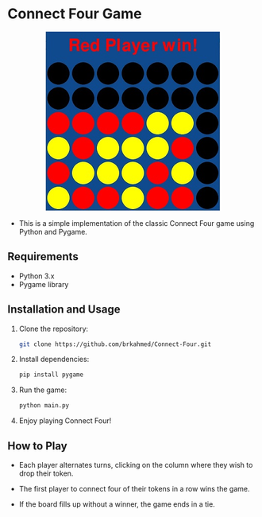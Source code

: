 # Connect Four Game

<p align=center><img src='./screenshot.jpg' alt='screenshot from the game'/></p>

- This is a simple implementation of the classic Connect Four game using Python and Pygame.

## Requirements

- Python 3.x
- Pygame library

## Installation and Usage

1. Clone the repository:
   ```bash
   git clone https://github.com/brkahmed/Connect-Four.git
   ```

2. Install dependencies:
    ```bash
    pip install pygame
    ```

3. Run the game:
    ```bash
    python main.py
    ```

4. Enjoy playing Connect Four!

## How to Play

- Each player alternates turns, clicking on the column where they wish to drop their token.

- The first player to connect four of their tokens in a row wins the game.

- If the board fills up without a winner, the game ends in a tie.